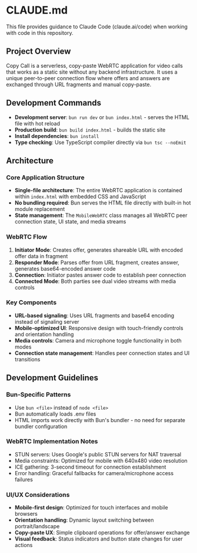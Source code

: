# CLAUDE.md

This file provides guidance to Claude Code (claude.ai/code) when working with code in this repository.

## Project Overview

Copy Call is a serverless, copy-paste WebRTC application for video calls that works as a static site without any backend infrastructure. It uses a unique peer-to-peer connection flow where offers and answers are exchanged through URL fragments and manual copy-paste.

## Development Commands

- **Development server**: `bun run dev` or `bun index.html` - serves the HTML file with hot reload
- **Production build**: `bun build index.html` - builds the static site
- **Install dependencies**: `bun install`
- **Type checking**: Use TypeScript compiler directly via `bun tsc --noEmit`

## Architecture

### Core Application Structure
- **Single-file architecture**: The entire WebRTC application is contained within `index.html` with embedded CSS and JavaScript
- **No bundling required**: Bun serves the HTML file directly with built-in hot module replacement
- **State management**: The `MobileWebRTC` class manages all WebRTC peer connection state, UI state, and media streams

### WebRTC Flow
1. **Initiator Mode**: Creates offer, generates shareable URL with encoded offer data in fragment
2. **Responder Mode**: Parses offer from URL fragment, creates answer, generates base64-encoded answer code  
3. **Connection**: Initiator pastes answer code to establish peer connection
4. **Connected Mode**: Both parties see dual video streams with media controls

### Key Components
- **URL-based signaling**: Uses URL fragments and base64 encoding instead of signaling server
- **Mobile-optimized UI**: Responsive design with touch-friendly controls and orientation handling
- **Media controls**: Camera and microphone toggle functionality in both modes
- **Connection state management**: Handles peer connection states and UI transitions

## Development Guidelines

### Bun-Specific Patterns
- Use `bun <file>` instead of `node <file>` 
- Bun automatically loads .env files
- HTML imports work directly with Bun's bundler - no need for separate bundler configuration

### WebRTC Implementation Notes
- STUN servers: Uses Google's public STUN servers for NAT traversal
- Media constraints: Optimized for mobile with 640x480 video resolution
- ICE gathering: 3-second timeout for connection establishment
- Error handling: Graceful fallbacks for camera/microphone access failures

### UI/UX Considerations
- **Mobile-first design**: Optimized for touch interfaces and mobile browsers
- **Orientation handling**: Dynamic layout switching between portrait/landscape
- **Copy-paste UX**: Simple clipboard operations for offer/answer exchange
- **Visual feedback**: Status indicators and button state changes for user actions
